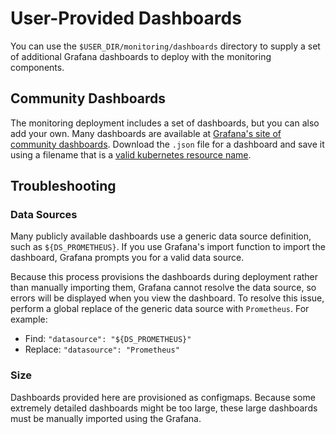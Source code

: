 # User-Provided Dashboards

You can use the `$USER_DIR/monitoring/dashboards` directory to supply
a set of additional Grafana dashboards to deploy with the monitoring
components.

## Community Dashboards

The monitoring deployment includes a set of dashboards, but you can also add
your own. Many dashboards are available at
[Grafana's site of community dashboards](https://grafana.com/grafana/dashboards).
Download the `.json` file for a dashboard and save it using a filename that is
a [valid kubernetes resource name](https://kubernetes.io/docs/concepts/overview/working-with-objects/names).

## Troubleshooting

### Data Sources

Many publicly available dashboards use a generic data source definition, such
as `${DS_PROMETHEUS}`. If you use Grafana's import function to import the
dashboard, Grafana prompts you for a valid data source.

Because this process provisions the dashboards during deployment rather than
manually importing them, Grafana cannot resolve the data source, so errors
will be displayed when you view the dashboard. To resolve this issue, perform
a global replace of the generic data source with `Prometheus`. For example:

* Find: `"datasource": "${DS_PROMETHEUS}"`
* Replace: `"datasource": "Prometheus"`

### Size

Dashboards provided here are provisioned as configmaps. Because some extremely
detailed dashboards might be too large, these large dashboards must be
manually imported using the Grafana.
